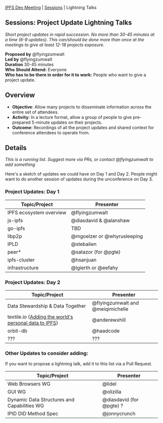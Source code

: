 [IPFS Dev Meeting](../../README.md) | [Sessions](../README.md) | Lightning Talks

## Sessions: Project Update Lightning Talks

_Short project updates in rapid succession. No more than 30-45 minutes at a time (6-9 updates). This can/should be done more than once at the meetings to give at least 12-18 projects exposure._

**Proposed by** @flyingzumwalt  
**Led by** @flyingzumwalt   
**Duration** 30-45 minutes  
**Who Should Attend:** Everyone  
**Who has to be there in order for it to work:** People who want to give a project update.

## Overview

- **Objective**: Allow many projects to disseminate information across the entire set of attendees.
- **Activity**: In a lecture format, allow a group of people to give pre-prepared 5-minute updates on their projects.
- **Outcome**: Recordings of all the project updates and shared context for conference attendees to operate from.

## Details

_This is a running list. Suggest more via PRs, or contact @flyingzumwalt to add something_

Here's a sketch of updates we could have on Day 1 and Day 2. People might want to do another session of updates during the unconference on Day 3.

### Project Updates: Day 1

| Topic/Project | Presenter |
|---|---|
| IPFS ecosystem overview | @flyingzumwalt |
| js-ipfs | @diasdavid & @alanshaw |
| go-ipfs | TBD |
| libp2p | @mgoelzer or @whyrusleeping |
| IPLD | @stebalien |
| peer* | @satazor  (for @pgte) |
| ipfs-cluster | @hsanjuan |
| infrastructure | @lgierth or @eefahy |

### Project Updates: Day 2

| Topic/Project | Presenter |
|---|---|
| Data Stewardship & Data Together | @flyingzumwalt and @meiqimichelle |
| textile.io ([Adding the world's personal data to IPFS](https://github.com/ipfs/developer-meetings/pull/2)) | @anderewxhill |
| orbit-db | @haadcode |
| ??? | ??? |

### Other Updates to consider adding:

If you want to propose a lightning talk, add it to this list via a Pull Request.

| Topic/Project | Presenter |
|---|---|
| Web Browsers WG | @lidel |
| GUI WG | @olizilla |
| Dynamic Data Structures and Capabilities WG | @diasdavid (for @pgte) ? |
| IPID DID Method Spec | @jonnycrunch |
